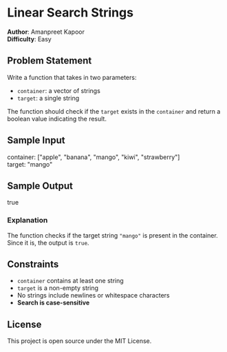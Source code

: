 # Linear Search Strings

**Author**: Amanpreet Kapoor  
**Difficulty**: Easy

## Problem Statement

Write a function that takes in two parameters:

- `container`: a vector of strings  
- `target`: a single string

The function should check if the `target` exists in the `container` and return a boolean value indicating the result.

## Sample Input

container: ["apple", "banana", "mango", "kiwi", "strawberry"]  
target: "mango"

## Sample Output

true

### Explanation

The function checks if the target string `"mango"` is present in the container. Since it is, the output is `true`.

## Constraints

- `container` contains at least one string  
- `target` is a non-empty string  
- No strings include newlines or whitespace characters  
- **Search is case-sensitive**

## License

This project is open source under the MIT License.
